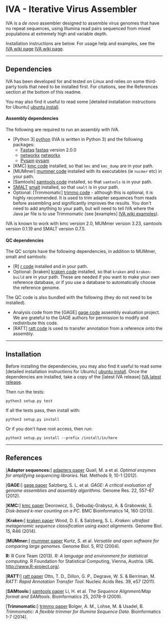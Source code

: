 IVA - Iterative Virus Assembler
===============================

IVA is a _de novo_ assembler designed to assemble virus genomes that
have no repeat sequences, using Illumina read pairs sequenced from
mixed populations at extremely high and variable depth.

Installation instructions are below. For usage help and examples, see
the [IVA wiki page] [IVA wiki page].

------------------------------------------------------------------------------

Dependencies
------------

IVA has been developed for and tested on Linux and relies on
some third-party tools that need to be installed first.
For citations, see the References section at the bottom of this readme.

You may also find it useful to read some
[detailed installation instructions for Ubuntu] [ubuntu install].


#### Assembly dependencies

The following are required to run an assembly with IVA.

 * [Python 3] [python] (IVA is written in Python 3) and the following packages:
     * [Fastaq] [fastaq] version 2.0.0
     * [networkx] [networkx]
     * [Pysam] [pysam]
 * [KMC] [kmc code] installed, so that `kmc` and `kmc_dump` are in your path.
 * [MUMmer] [mummer code] installed with its executables (ie `nucmer` etc)
   in your path.
 * [Samtools] [samtools code] installed, so that `samtools` is in your path.
 * [SMALT] [smalt] installed, so that `smalt` is in your path.
 * Optional: [Trimmomatic] [trimmo code] - although this is optional, it is
   highly recommended.
   It is used to trim adapter sequences from reads before assembling and
   significantly improves the results.
   You don't need to add anything to your path, but will
   need to tell IVA where the Java jar file is to use Trimmomatic (see
   [examples] [IVA wiki examples]).

IVA is known to work with kmc version 2.0, MUMmer version 3.23, samtools
version 0.1.19 and SMALT version 0.7.5.

#### QC dependencies

The QC scripts have the following dependencies, in addition to MUMmer,
smalt and samtools:

 * [R] [r code] installed and in your path.
 * Optional: [kraken] [kraken code] installed, so that `kraken` and
   `kraken-build` are in your path. These are needed if you want to
   make your own reference database, or if you use a database to
   automatically choose the reference genome.

The QC code is also bundled with the following (they do not need to be installed).

 * Analysis code from the [GAGE] [gage code] assembly evaluation
   project. We are grateful to the GAGE authors for permission to modify and
   redistribute this
   code.
 * [RATT] [ratt code] is used to transfer annotation from a reference
   onto the assembly.

------------------------------------------------------------------------------

Installation
------------

Before installing the dependencies, you may also find it useful to read some
[detailed installation instructions for Ubuntu] [ubuntu install].
Once the dependencies are installed, take a copy of the [latest IVA release] [IVA latest release].

Then run the tests:

    python3 setup.py test

If all the tests pass, then install with:

    python3 setup.py install

Or if you don't have root access, then run:

    python3 setup.py install --prefix /install/in/here

------------------------------------------------------------------------------

References
----------

[**Adapter sequences:**] [adapters paper] Quail, M. a et al. _Optimal enzymes for amplifying sequencing libraries_. Nat. Methods 9, 10-1 (2012).

[**GAGE:**] [gage paper] Salzberg, S. L. et al. _GAGE: A critical evaluation of genome
assemblies and assembly algorithms_. Genome Res. 22, 557-67 (2012).

[**KMC:**] [kmc paper] Deorowicz, S., Debudaj-Grabysz, A. & Grabowski, S. _Disk-based k-mer
counting on a PC_. BMC Bioinformatics 14, 160 (2013).

[**Kraken:**] [kraken paper] Wood, D. E. & Salzberg, S. L. _Kraken: ultrafast metagenomic
sequence classification using exact alignments_.
Genome Biol. 15, R46 (2014).

[**MUMmer:**] [mummer paper] Kurtz, S. et al. _Versatile and open software for comparing large
genomes_. Genome Biol. 5, R12 (2004).

**R:** R Core Team (2013). _R: A language and environment for statistical
computing_. R Foundation for Statistical Computing, Vienna, Austria.
URL http://www.R-project.org/.

[**RATT:**] [ratt paper] Otto, T. D., Dillon, G. P., Degrave, W. S. & Berriman, M.
_RATT: Rapid Annotation Transfer Tool_. Nucleic Acids Res. 39, e57 (2011).

[**SAMtools:**] [samtools paper] Li, H. et al. _The Sequence Alignment/Map format and SAMtools_.
Bioinformatics 25, 2078-9 (2009).

[**Trimmomatic:**] [trimmo paper] Bolger, A. M., Lohse, M. & Usadel, B. _Trimmomatic: A
flexible trimmer for Illumina Sequence Data_. Bioinformatics 1-7 (2014).


  [adapters paper]: http://www.nature.com/nmeth/journal/v9/n1/full/nmeth.1814.html
  [IVA wiki page]: https://github.com/sanger-pathogens/iva/wiki
  [IVA wiki examples]: https://github.com/sanger-pathogens/iva/wiki/iva-examples
  [IVA latest release]: https://github.com/sanger-pathogens/iva/releases/latest
  [fastaq]: https://github.com/sanger-pathogens/Fastaq
  [networkx]: https://pypi.python.org/pypi/networkx/
  [pysam]: https://code.google.com/p/pysam/
  [python]: http://www.python.org/
  [gage code]: http://gage.cbcb.umd.edu/index.html
  [gage paper]: http://genome.cshlp.org/content/early/2012/01/12/gr.131383.111
  [kmc paper]: http://www.biomedcentral.com/1471-2105/14/160
  [kmc code]: http://sun.aei.polsl.pl/kmc/download.html
  [kraken code]: http://ccb.jhu.edu/software/kraken/
  [kraken paper]: http://genomebiology.com/2014/15/3/R46
  [mummer code]: http://mummer.sourceforge.net/
  [mummer paper]: http://genomebiology.com/2004/5/2/r12
  [r code]: http://www.r-project.org/
  [ratt code]: http://ratt.sourceforge.net/
  [ratt paper]: http://nar.oxfordjournals.org/content/39/9/e57
  [samtools code]: http://samtools.sourceforge.net/
  [samtools paper]: http://bioinformatics.oxfordjournals.org/content/25/16/2078.abstract
  [smalt]: http://www.sanger.ac.uk/resources/software/smalt/
  [trimmo code]: http://www.usadellab.org/cms/?page=trimmomatic
  [trimmo paper]: http://bioinformatics.oxfordjournals.org/content/early/2014/04/12/bioinformatics.btu170
  [ubuntu install]: https://github.com/sanger-pathogens/iva/wiki/Installation-notes-for-Ubuntu
